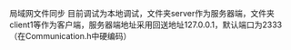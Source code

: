 局域网文件同步
目前调试为本地调试，文件夹server作为服务器端，文件夹client1等作为客户端，服务器端地址采用回送地址127.0.0.1，默认端口为2333（在Communication.h中硬编码）
